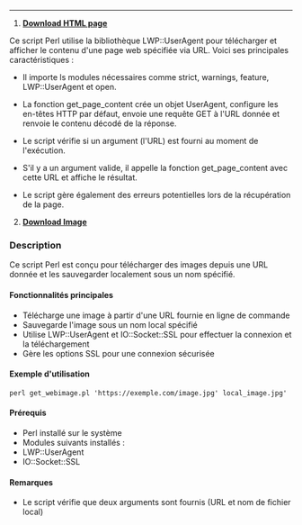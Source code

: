 
---
1. [__Download HTML page__](https://github.com/digithanh/Perl_Script/blob/c3baa691dccf4826207696e372ac43457fd6f5dd/get_web/get_webpage.pl)

Ce script Perl utilise la bibliothèque LWP::UserAgent pour télécharger et afficher le contenu d'une page web spécifiée via URL. 
Voici ses principales caractéristiques :

- Il importe ls modules nécessaires comme strict, warnings, feature, LWP::UserAgent et open.

- La fonction get_page_content crée un objet UserAgent, configure les en-têtes HTTP par défaut, envoie une requête GET à l'URL donnée et renvoie le contenu décodé de la réponse.

- Le script vérifie si un argument (l'URL) est fourni au moment de l'exécution.

- S'il y a un argument valide, il appelle la fonction get_page_content avec cette URL et affiche le résultat.

- Le script gère également des erreurs potentielles lors de la récupération de la page.

2. [__Download Image__](https://github.com/digithanh/Perl_Script/blob/c3baa691dccf4826207696e372ac43457fd6f5dd/get_web/get_webimage.pl)
### Description

Ce script Perl est conçu pour télécharger des images depuis une URL donnée et les sauvegarder localement sous un nom spécifié.

#### Fonctionnalités principales

- Télécharge une image à partir d'une URL fournie en ligne de commande
- Sauvegarde l'image sous un nom local spécifié
- Utilise LWP::UserAgent et IO::Socket::SSL pour effectuer la connexion et la téléchargement
- Gère les options SSL pour une connexion sécurisée

#### Exemple d'utilisation

``
perl get_webimage.pl 'https://exemple.com/image.jpg' local_image.jpg'
``

#### Prérequis

- Perl installé sur le système
- Modules suivants installés :
 - LWP::UserAgent
 - IO::Socket::SSL

#### Remarques

- Le script vérifie que deux arguments sont fournis (URL et nom de fichier local)